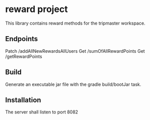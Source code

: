 # reward project
This library contains reward methods for the tripmaster workspace.

## Endpoints
Patch /addAllNewRewardsAllUsers
Get /sumOfAllRewardPoints
Get /getRewardPoints

## Build
Generate an executable jar file with the gradle build/bootJar task.

## Installation
The server shall listen to port 8082
